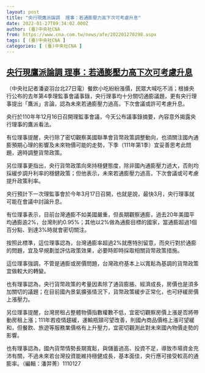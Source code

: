 ```yaml
---
layout: post
title: "央行現鷹派論調  理事：若通膨壓力高下次可考慮升息"
date: 2022-01-27T09:34:02.000Z
author: (臺)中央社CNA
from: https://www.cna.com.tw/news/afe/202201270298.aspx
tags: [ (臺)中央社CNA ]
categories: [ (臺)中央社CNA ]
---
```

<!--1643276042000-->
[央行現鷹派論調  理事：若通膨壓力高下次可考慮升息](https://www.cna.com.tw/news/afe/202201270298.aspx)
------

<div>
<div></div><div><p>（中央社記者潘姿羽台北27日電）餐飲小吃紛紛漲價，民眾大喊吃不消；根據央行公布的去年第4季理監事會議事錄，央行理事均十分關切通膨議題，更有央行理事提出「鷹派」言論，認為未來若通膨壓力過高，下次會議或許可考慮升息。</p><p>央行於110年年12月16日召開理監事會議，今天公布議事錄摘要，內容意外揭露央行理事的鷹派看法。</p><p>有位理事提醒，央行除了密切觀察美國聯準會貨幣政策調整動向，也須關注國內通膨預期心理的影響及未來物價可能的走勢，下季（111年第1季）宜妥善思考此問題，適時調整貨幣政策。</p><p>另位理事更指出，央行貨幣政策向來持穩健態度，除非國內通膨壓力過大，否則均採緩步調升利率的穩健政策；但他表示，未來若通膨壓力過高，下次會議或可考慮提升政策利率。</p><p>央行預計下一次理監事會於今年3月17日召開，也就是說，最快3月，央行理事就可能在會議中討論升息。</p><p>有位理事表示，目前台灣通膨不如美國嚴重，但長期觀察通膨，過去20年美國平均通膨逾2%，台灣則約0.95%；其他以2%做為通膨目標的國家，當通膨超過1個百分點、到達3%時就會密切關注。</p><p>按照此標準，這位理事認為，台灣通膨率超過2%就應特別留意，而央行對於通膨的問題，宜及早規劃並評估政策效果，必要時即時採取相關貨幣政策措施。</p><p>這位理事強調，不管是通膨或房價問題，台灣政府基本上以寬鬆為基調的貨幣政策宜做較大的轉變。</p><p>也有理事認為，央行貨幣政策的考量因素除了通貨膨脹、經濟成長，房價也是須多加關切的議題；在目前國內景氣擴張情況下，貨幣政策緩步正常化，也可紓緩房價上漲壓力。</p><p>另位理事提醒，台灣房租占整體物價指數權數不低，宜密切觀察房價上漲是否將帶動房租上漲；111年若疫情趨緩，運輸瓶頸可望改善，則國內商品價格上漲可望緩和，但餐飲、旅遊等服務業價格有上升壓力，宜密切觀測此對未來國內物價走勢的影響。</p><p>也有理事認為，國內貨幣情勢長期寬鬆，與儲蓄過高、投資不足，導致市場資金充沛有關，不過未來若台灣投資能維持穩健成長，基本面佳，央行應可接受較高的通膨率。（編輯：潘羿菁）1110127</p></div>
</div>
